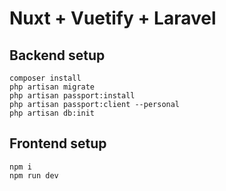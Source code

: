 # Nuxt + Vuetify + Laravel 


## Backend setup
```
composer install
php artisan migrate
php artisan passport:install
php artisan passport:client --personal
php artisan db:init
```

## Frontend setup

```
npm i
npm run dev
```